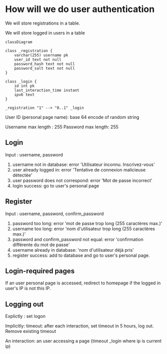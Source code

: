 # How will we do user authentication

We will store registrations in a table.

We will store logged in users in a table

```mermaid
classDiagram

class _registration {
    varchar(255) username pk
    user_id text not null
    password_hash text not null
    password_salt text not null
}

class _login {
    id int pk
    last_interaction_time instant
    ipv6 text
}

_registration "1" --> "0..1" _login
```

User ID (personal page name): base 64 encode of random string

Username max length : 255
Password max length: 255

## Login

Input : username, password

1. username not in database: error 'Utilisateur inconnu. Inscrivez-vous'
2. user already logged in: error 'Tentative de connexion malicieuse détectée'
3. user password does not correspond: error 'Mot de passe incorrect'
4. login success: go to user's personal page

## Register

Input : username, password, confirm_password

1. password too long: error 'mot de passe trop long (255 caractères max.)'
2. username too long: error 'nom d'utilisateur trop long (255 caractères max.)'
3. password and confirm_password not equal: error 'confirmation différente du mot de passe'
4. username already in database: 'nom d'utilisateur déjà pris'
5. register success: add to database and go to user's personal page.

## Login-required pages

If an user personal page is accessed, redirect to homepage if the logged in user's IP is not this IP.

## Logging out

Explictly : set logon

Implicitly: timeout: after each interaction, set timeout in 5 hours, log out. Remove existing timeout

An interaction: an user accessing a page (timeout _login where ip is current ip)
